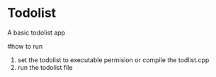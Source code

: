 # Todolist
A basic todolist app 

#how to run
1. set the todolist to executable permision or compile the todlist.cpp
2. run the todolist file
